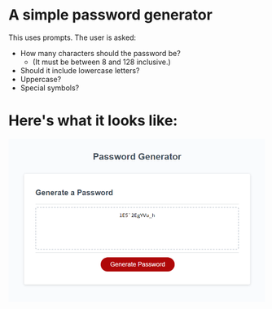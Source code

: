 # A simple password generator

This uses prompts. The user is asked:
- How many characters should the password be?
  - (It must be between 8 and 128 inclusive.)
- Should it include lowercase letters?
- Uppercase?
- Special symbols?

# Here's what it looks like:
![screenshot](password-gen.png?raw=true "demo")

